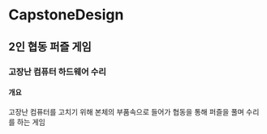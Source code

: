 # CapstoneDesign
## 2인 협동 퍼즐 게임
### 고장난 컴퓨터 하드웨어 수리
#### 개요    
고장난 컴퓨터를 고치기 위해 본체의 부품속으로 들어가 협동을 통해 퍼즐을 풀며 수리를 하는 게임  

